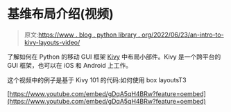 # 基维布局介绍(视频)

> 原文:[https://www . blog . python library . org/2022/06/23/an-intro-to-kivy-layouts-video/](https://www.blog.pythonlibrary.org/2022/06/23/an-intro-to-kivy-layouts-video/)

了解如何在 Python 的移动 GUI 框架 [Kivy](https://kivy.org/#home) 中布局小部件。Kivy 是一个跨平台的 GUI 框架，也可以在 iOS 和 Android 上工作。

这个视频中的例子是基于 Kivy 101 的代码:如何使用 box layoutsT3

[https://www.youtube.com/embed/gDqA5qH4BRw?feature=oembed](https://www.youtube.com/embed/gDqA5qH4BRw?feature=oembed)